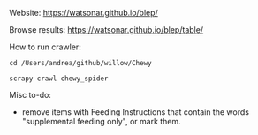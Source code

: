Website: https://watsonar.github.io/blep/

Browse results: https://watsonar.github.io/blep/table/


How to run crawler:
```
cd /Users/andrea/github/willow/Chewy

scrapy crawl chewy_spider
```

Misc to-do:
- remove items with Feeding Instructions that contain the words "supplemental feeding only", or mark them.
